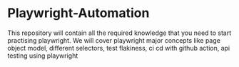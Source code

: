 # Playwright-Automation
This repository will contain all the required knowledge that you need to start practising playwright. We will cover playwright major concepts like page object model, different selectors, test flakiness, ci cd with github action, api testing using playwright
